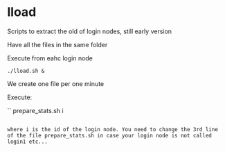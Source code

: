 # lload
Scripts to extract the old of login nodes, still early version

Have all the files in the same folder

Execute from eahc login node

```
./lload.sh &
```

We create one file per one minute

Execute:

``
prepare_stats.sh i
```

where i is the id of the login node. You need to change the 3rd line of the file prepare_stats.sh in case your login node is not called login1 etc...


